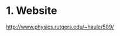 <!--
 * @Author: Uper 41718895+Hyliu-BUAA@users.noreply.github.com
 * @Date: 2022-08-11 20:49:23
 * @LastEditors: Uper 41718895+Hyliu-BUAA@users.noreply.github.com
 * @LastEditTime: 2022-08-11 20:49:27
 * @FilePath: /Quantum_Mechanics/Course_509:Computational_Physics/README.md
 * @Description: 这是默认设置,请设置`customMade`, 打开koroFileHeader查看配置 进行设置: https://github.com/OBKoro1/koro1FileHeader/wiki/%E9%85%8D%E7%BD%AE
-->
# 1. Website
http://www.physics.rutgers.edu/~haule/509/